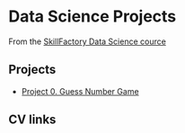 # Data Science Projects

From the [SkillFactory Data Science cource](https://skillfactory.ru/data-scientist-pro)

## Projects
* [Project 0. Guess Number Game](https://github.com/vgurov-dev/sf_projects/blob/master/project_0/README.md)

## CV links